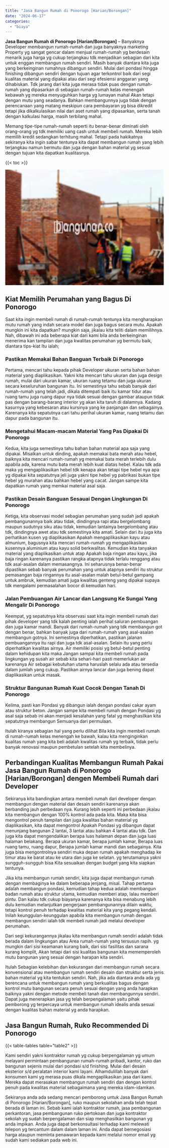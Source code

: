 ```yaml
---
title: "Jasa Bangun Rumah di Ponorogo [Harian/Borongan]"
date: "2024-06-17"
categories: 
  - "biaya"
---
```


**Jasa Bangun Rumah di Ponorogo \[Harian/Borongan\]** – Banyaknya Developer membangun rumah-rumah dan juga banyaknya marketing Property yg sangat gencar dalam menjual rumah-rumah yg berdesain menarik juga harga yg cukup terjangkau tdk menjadikan sebagian dari kita untuk enggan membangun rumah sendiri. Masih banyak diantara kita juga yang berkeinginan rumahnya dibangun sendiri. Mulai dari pondasi hingga finishing dibangun sendiri dengan tujuan agar terkontrol baik dari segi kualitas material yang dipakai atau dari segi efesiensi anggaran yang dihabiskan. Tdk jarang dari kita juga merasa tidak puas dengan rumah-rumah yang dipasarkan di sebagian rumah-rumah kelas menengah kebawah yg mereka menyuguhkan harga yg lumayan mahal Akan tetapi dengan mutu yang seadanya. Bahkan membangunnya juga tidak dengan perencanaan yang matang meskipun cara pembayaran yg bisa dikredit tetapi jika dikalkulasikan nilai dari aset rumah yang dipasarkan, serta tanah dengan kalkulasi harga, masih terbilang mahal.

Memang tipe-tipe rumah-rumah seperti itu benar-benar diminati oleh orang-orang yg tdk memiliki uang cash untuk membeli rumah. Mereka lebih memilih kredit sedangkan terhitung mahal. Tetapi pada hakikatnya sekiranya kita ingin sabar tentunya kita dapat membangun rumah yang lebih terjangkau namun bermutu dan juga dengan bahan material yg sesuai dengan tujuan kita dapatkan kualitasnya.

{{< toc >}}

![Jasa Bangun Rumah di Ponorogo [Harian/Borongan]](/images/borong-bangunan-06.png)

## Kiat Memilih Perumahan yang Bagus Di Ponorogo

Saat kita ingin membeli rumah di rumah-rumah tentunya kita mengharapkan mutu rumah yang indah secara model dan juga bagus secara mutu. Apakah mungkin ini kita dapatkan? mungkin saja, jikalau kita teliti dalam memilihnya. Nah, dibawah ini ada beberapa kiat dari kami bila anda berkeinginan menerima kan tampilan dan juga kwalitas perumahan yg bermutu baik, diantara tips-kiat Itu ialah;

### Pastikan Memakai Bahan Banguan Terbaik Di Ponorogo

Pertama, mencari tahu kepada pihak Developer ukuran serta bahan bahan material yang diaplikasikan. Yakni kita mencari tahu ukuran dan juga design rumah, mulai dari ukuran kamar, ukuran ruang tetamu dan juga ukuran secara keseluruhan bangunan itu. Ini semestinya tahu sebab banyak dari rumah-rumah yang telah jadi, dikala ditempati baik itu kamar tidur atau ruang tamu juga ruang dapur nya tidak sesuai dengan gambar ataupun tidak pas dengan barang-barang interior yg akan kita taruh di dalamnya. Kadang kasurnya yang kebesaran atau kursinya yang ke panjangan dan sebagainya. Karenanya kita sepatutnya cari tahu perihal ukuran kamar, ruang tetamu dan dapur pada bangunan itu.

### Mengetahui Macam-macam Material Yang Pas Dipakai Di Ponorogo

Kedua, kita juga semestinya tahu bahan bahan material apa saja yang dipakai. Misalkan untuk dinding, apakah memakai bata merah atau hebel, baiknya kita mencari rumah-rumah yg memakai bata merah terlebih dulu apabila ada, karena mutu bata merah lebih kuat diatas hebel. Kalau tdk ada maka yg mengaplikasikan hebel tdk kenapa akan tetapi tipe hebel nya apa yg dipakai kita sepatutnya jeli juga yakni tipe hebel yg pabrikasi bukan tipe hebel yg murahan atau bahkan hebel yang cacat. Jangan sampe kita dapatkan rumah yang memkai material asal saja.

### Pastikan Desain Banguan Sesauai Dengan Lingkungan Di Ponorogo

Ketiga, kita observasi model sebagian perumahan yang sudah jadi apakah pembangunannya baik atau tidak, dindingnya rapi atau bergelombang maupun sudutnya siku atau tidak, kemudian lantainya bergelombang atau tdk, dindingnya awet atau tdk semestinya kita amati. Selain dari itu juga kita perhatikan kusen yg diaplikasikan Apakah mengaplikasikan kayu atau almunium, bagusnya kita mencari rumah-rumah yg mengaplikasikan kusennya aluminium atau kayu solid berkwalitas. Kemudian kita tanyakan material yang diaplikasikan untuk atap Apakah baja ringan atau kayu, jika baja ringan karenanya pastikan rangka atapnya tidak terlalu renggang atau tdk asal-asalan dalam memasangnya. Ini seharusnya benar-benar dipastikan sebab banyak perumahan yang untuk atapnya sendiri itu struktur pemasangan baja ringannya itu asal-asalan malah betul-betul gampang untuk ambruk, kemudian amati juga kwalitas genteng yang dipakai supaya tdk mengalami permasalahan bocor di kemudian hari.

### Jalan Pembuangan Air Lancar dan Langsung Ke Sungai Yang Mengalir Di Ponorogo

Keempat, yg sepatutnya kita observasi saat kita ingin membeli rumah dari pihak developer yang tdk kalah penting ialah perihal saluran pembuangan dan juga kamar mandi. Banyak dari rumah-rumah yang tdk membangun got dengan benar, bahkan banyak juga dari rumah-rumah yang asal-asalan membangun gotnya. Ini semestinya diperhatikan, pastikan jalanan pembuangannya itu rapi dan juga tdk asal-asalan. Selain itu yang perlu diperhatikan kwalitas airnya. Air memiliki posisi yg betul-betul penting dalam kehidupan kita maka Jangan sampai kita membeli rumah pada lingkungan yg susah air sebab kita sehari-hari pasti memerlukan air karenanya Air sebagai kebutuhan utama haruslah selalu ada atau tersedia dalam jumlah yang cukup. Pastikan airnya lancar dan juga bening dapat diaplikasikan untuk masak.

### Struktur Bangunan Rumah Kuat Cocok Dengan Tanah Di Ponorogo

Kelima, pasti kan Pondasi yg dibangun ialah dengan pondasi cakar ayam atau struktur beton. Jangan sampe kita membeli rumah dengan Pondasi yg asal saja sebab ini akan menjadi kesalahan yang fatal yg menghasilkan kita sepatutnya membangun Semuanya dari permulaan.

Itulah kiranya sebagian hal yang perlu dilihat Bila kita ingin membeli rumah di rumah-rumah kelas menengah ke bawah, kalau kita menginginkan kualitas rumah yang kita beli adalah kwalitas rumah yg terbaik, tidak perlu banyak renovasi maupun pembetulan setelah kita membelinya.

## Perbandingan Kualitas Membangun Rumah Pakai Jasa Bangun Rumah di Ponorogo \[Harian/Borongan\] dengen Membeli Rumah dari Developer

Sekiranya kita bandingkan antara membeli rumah dari developer dengan membangun dengan material dan desain sendiri karenanya akan berbanding jauh perbedaan nya. Kurang lebih seperti ini perbedaan jikalau kita membangun dengan 100% kontrol ada pada kita. Maka kita bisa mengontrol penuh tampilan dan juga kwalitas bahan material yg diaplikasikan, kita dapat mengontrol Apakah Pondasi yg dibangun dapat menunjang bangunan 2 lantai, 3 lantai atau bahkan 4 lantai atau tdk. Dan juga kita dapat mengendalikan berapa luas halaman depan dan juga luas halaman belakang. Berapa ukuran kamar, berapa jumlah kamar, Berapa luas ruang tamu, ruang dapur, Berapa jumlah kamar mandi dan sebagainya. Kita juga bisa mengontrolnya sendiri muka depan rumah apakah menghadap ke timur atau ke barat atau ke utara dan juga ke selatan. yg terutamanya yakni sungguh-sungguh bisa Kita sesuaikan dengan budget yang kita siapkan tentunya.

Jika kita membangun rumah sendiri, kita juga dapat membangun rumah dengan membaginya ke dalam beberapa jenjang, misal. Tahap pertama adalah membangun pondasi, kemudian tahap kedua adalah membangun badan rumah atau struktur utama, kemudian memberi atap, lalau memberi pintu. Dan kalau tdk cukup biayanya karenanya kita bisa menabung lebih dulu kemudian melanjutkan pengerjaan pembangunannya dilain waktu, tetapi kontrol penuh terhadap kwalitas material kita yang pegang kendali. Inilah keunggulan-keunggulan apabila kita membangun rumah dengan membangun sendiri ialah tdk membeli rumah jadi melalui developer perumahan.

Dari segi kekurangannya jikalau kita membangun rumah sendiri adalah tidak berada dalam lingkungan atau Area rumah-rumah yang tersusun rapih. yg mungkin dari sisi keamanan kurang baik, dari sisi fasilitas dan sarana kurang komplit, Akan tetapi dari sisi kualitas bangunan kita mememperoleh mutu bangunan yang sesuai dengan harapan kita sendiri.

Itulah Sebagian kelebihan dan kekurangan dari membangun rumah secara konvensional atau membangun rumah sendiri desain dan struktur serta jenis bahan material yg kita tentukan sendiri. Nah, jika ada diantara anda ada yg berencana untuk membangun rumah yang berkualitas bagus dengan kontrol mutu bangunan secara penuh sesuai dengan yang anda harapkan baiknya yakni dengan metode membeli tanah dan membangunnya sendiri. Dapat juga menerapkan jasa yg telah berpengalaman yaitu pihak pemborong yg terpercaya untuk membangun rumah idealis anda sesuai dengan kualitas bahan material yg anda harapkan.

## Jasa Bangun Rumah, Ruko Recommended Di Ponorogo

{{< table-tables table="table2" >}}

Kami sendiri yakni kontraktor rumah yg cukup berpengalaman yg umum melayani permintaan pembangunan rumah-rumah pribadi, kantor, ruko dan bangunan sejenis mulai dari pondasi s/d finishing. Mulai dari desain eksterior s/d peralatan interior kami layani. Alhamdulillah banyak dari konsumen kami yg merasa puas dikala mengaplikasikan jasa dari kami. Mereka dapat merasakan membangun rumah sendiri dan dengan kontrol penuh pada kwalitas material sebagaimana yang mereka idam-idamkan.

Sekiranya anda ada sedang mencari pemborong untuk Jasa Bangun Rumah di Ponorogo \[Harian/Borongan\], ruko maupun sekolahan anda telah tepat berada di laman ini. Sebab kami ialah kontraktor rumah, jasa pembangunan perkantoran, jasa pembangunan ruko pertokoan dan juga kontraktor sekolah yg sudah berpengalaman dan siap menghasilkan bangunan yg anda impikan. Anda juga dapat berkonsultasi terhadap kami melewati telepon yg tercantum dalam dalam laman ini. Anda dapat bernegosiasi harga ataupun meminta penawaran kepada kami melalui nomor email yg sudah kami sediakan pada web ini.

